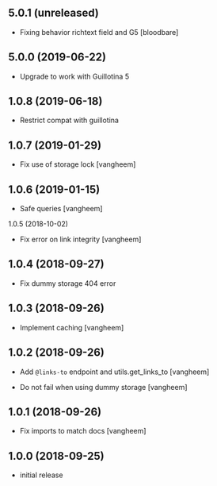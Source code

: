 5.0.1 (unreleased)
------------------

- Fixing behavior richtext field and G5
  [bloodbare]


5.0.0 (2019-06-22)
------------------

- Upgrade to work with Guillotina 5


1.0.8 (2019-06-18)
------------------

- Restrict compat with guillotina


1.0.7 (2019-01-29)
------------------

- Fix use of storage lock
  [vangheem]


1.0.6 (2019-01-15)
------------------

- Safe queries
  [vangheem]


1.0.5 (2018-10-02)

- Fix error on link integrity
  [vangheem]

## 1.0.4 (2018-09-27)

- Fix dummy storage 404 error

## 1.0.3 (2018-09-26)

- Implement caching
  [vangheem]


## 1.0.2 (2018-09-26)

- Add `@links-to` endpoint and utils.get_links_to
  [vangheem]

- Do not fail when using dummy storage
  [vangheem]

## 1.0.1 (2018-09-26)

- Fix imports to match docs
  [vangheem]


## 1.0.0 (2018-09-25)

- initial release
